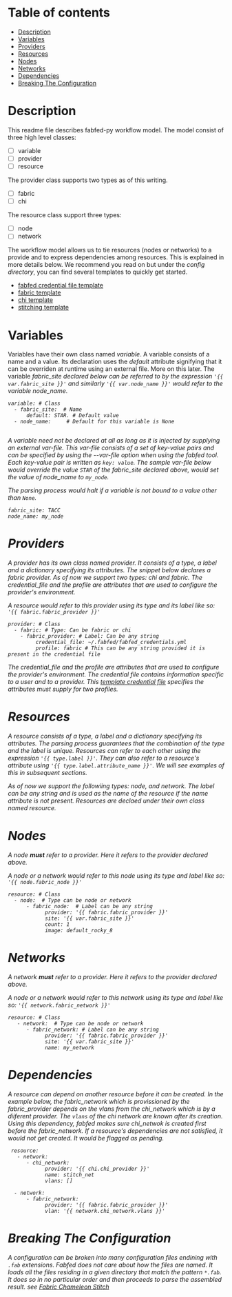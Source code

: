 # Table of contents

 - [Description](#descr)
 - [Variables](#variables)
 - [Providers](#providers)
 - [Resources](#resources)
 - [Nodes](#nodes)
 - [Networks](#networks)
 - [Dependencies](#dependencies)
 - [Breaking The Configuration](#breaking)

# <a name="descr"></a>Description
This readme file describes fabfed-py workflow model. The model consist of three high level classes:
- [ ] variable
- [ ] provider
- [ ] resource

The provider class supports two types as of this writing.
- [ ] fabric
- [ ] chi

The resource class support three types:
- [ ] node
- [ ] network

The workflow model allows us to tie resources (nodes or networks) to a provide and to express dependencies among resources. This is explained in more details below. We recommend you read on but under the <i>config directory</i>, you can find several templates to quickly get started.

- [fabfed credential file template](../config/fabfed_credentials_template.yml)
- [fabric template](../config/fabric_config_template.yml)
- [chi template](../config/chi_config_template.yml)
- [stitching template](../config/stitch_template.yml)

# <a name="variables"></a>Variables
Variables have their own class named <i>variable</i>. A variable consists of a name and a value. Its declaration 
uses the <i>default</i> attribute signifying that it can be overriden at runtime using an external file. More on this later. The variable <i>fabric_site<i> declared below can be referred to by the expression ```'{{ var.fabric_site }}'``` and similarly ```'{{ var.node_name }}'``` would refer to the variable node_name.
 

```
variable: # Class 
  - fabric_site:  # Name
      default: STAR. # Default value
  - node_name:     # Default for this variable is None
 
```

A variable need not be declared at all as long as it is injected by supplying an external var-file. This var-file consists of a set of key-value pairs and can be specified by using the --var-file option when using the fabfed tool. Each key-value pair is written as ```key: value```. The sample var-file below would override the value ```STAR``` of the <i>fabric_site<i> declared above, would set the value of node_name to ```my_node```. 
 
 The parsing process would halt if a variable is not bound to a value other than ```None```.
 
 ```
 fabric_site: TACC
 node_name: my_node
 ```
 
# <a name="providers"></a>Providers
A provider has its own class named <i>provider<i>. It consists of a <i>type</i>, a <i>label</i> and a dictionary specifying its attributes. The snippet below declares a <i>fabric</i> provider. As of now we support two types: <i>chi</i> and <i>fabric</i>. The credential_file and the profile are attributes that are used to configure the provider's environment.

A <i>resource</i> would refer to this provider using its type and its label like so: ```'{{ fabric.fabric_provider }}'```

```
provider: # Class 
  - fabric: # Type: Can be fabric or chi
    - fabric_provider: # Label: Can be any string
         credential_file: ~/.fabfed/fabfed_credentials.yml
         profile: fabric # This can be any string provided it is present in the credential file
```
 
 The credential_file and the profile are attributes that are used to configure the provider's environment.
 The credential file contains information specific to a user and to a provider. This [template credential file](../config/fabfed_credentials_template.yml) specifies the attributes must supply for two profiles.
 
# <a name="resources"></a>Resources
A resource consists of a <i>type</i>, a <i>label</i> and a dictionary specifying its attributes. The parsing process guarantees that the combination of the type and the label is unique. Resources can refer to each other using the expression ```'{{ type.label }}'```. They can also refer to a resource's attribute using ```'{{ type.label.attribute_name }}'```. We will see examples of this in subsequent sections.


As of now we support the followiing types: <i>node</i>, and <i>network</i>. The <i>label</i> can be any string and is used as the name of the resource if the <i>name</i> attribute is not present. Resources are declaed under their own class named <i>resource<i>. 
 
# <a name="nodes"></a>Nodes
A <i>node<i> <b>must</b> refer to a provider. Here it refers to the provider declared above. 
 
A <i>node</i> or a <i>network</i> would refer to this node using its type and label like so: ```'{{ node.fabric_node }}'```
 
```
resource: # Class
  - node:  # Type can be node or network
      - fabric_node:  # Label can be any string
            provider: '{{ fabric.fabric_provider }}'
            site: '{{ var.fabric_site }}'
            count: 1
            image: default_rocky_8                                  
```
# <a name="networks"></a>Networks
A <i>network<i> <b>must</b> refer to a provider. Here it refers to the provider declared above. 
 
A <i>node</i> or a <i>network</i> would refer to this network using its type and label like so: ```'{{ network.fabric_network }}'```
 
```
resource: # Class
   - network:  # Type can be node or network
      - fabric_network: # Label can be any string
            provider: '{{ fabric.fabric_provider }}'
            site: '{{ var.fabric_site }}'
            name: my_network
```
 
# <a name="dependencies"></a>Dependencies
A resource can depend on another resource before it can be created. In the example below, the fabric_network which is provissioned by the fabric_provider depends on the vlans from the chi_network which is by a diiferent provider. The ```vlans``` of the chi network are known after its creation. Using this dependency, fabfed makes sure chi_netwok is created first before the fabric_network. If a resource's dependencies are not satisfied, it would not get created. It would be flagged as pending.
 

```
 resource:
   - network:
      - chi_network:
            provider: '{{ chi.chi_provider }}'
            name: stitch_net
            vlans: []

  - network:
      - fabric_network:
            provider: '{{ fabric.fabric_provider }}'
            vlan: '{{ network.chi_network.vlans }}'
```
 # <a name="breaking"></a>Breaking The Configuration
 
 A configuration can be broken into many configuration files endining with ```.fab``` extensions. Fabfed does not care about how the files are named. It loads all the files residing in a given directory that match the pattern ```*.fab```. It does so in no particular order and then proceeds to parse the assembled result. see [Fabric Chameleon Stitch](../examples/stitch)
 
 

